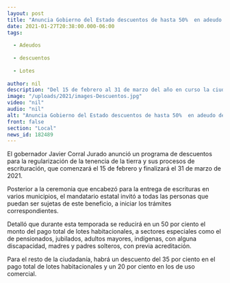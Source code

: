 ```yaml
---
layout: post
title: "Anuncia Gobierno del Estado descuentos de hasta 50%  en adeudo de lotes"
date: 2021-01-27T20:38:00.000-06:00
tags:
  
  - Adeudos
  
  - descuentos
  
  - Lotes
  
author: nil
description: "Del 15 de febrero al 31 de marzo del año en curso la ciudanía puede aprovechar este beneficio, anuncia el gobernador Javier Corral"
image: "/uploads/2021/images-Descuentos.jpg"
video: "nil"
audio: "nil"
alt: "Anuncia Gobierno del Estado descuentos de hasta 50%  en adeudo de lotes"
front: false
section: "Local"
news_id: 182489
---
```


El gobernador Javier Corral Jurado anunció un programa de descuentos para la regularización de la tenencia de la tierra y sus procesos de escrituración, que comenzará el 15 de febrero y finalizará el 31 de marzo de 2021.

Posterior a la ceremonia que encabezó para la entrega de escrituras en varios municipios, el mandatario estatal invitó a todas las personas que puedan ser sujetas de este beneficio, a iniciar los trámites correspondientes.

Detalló que durante esta temporada se reducirá en un 50 por ciento el monto del pago total de lotes habitacionales, a sectores especiales como el de pensionados, jubilados, adultos mayores, indígenas, con alguna discapacidad, madres y padres solteros, con previa acreditación.

Para el resto de la ciudadanía, habrá un descuento del 35 por ciento en el pago total de lotes habitacionales y un 20 por ciento en los de uso comercial.